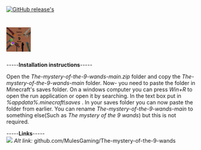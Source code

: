 [![GitHub release's](https://img.shields.io/github/release/MulesGaming/The-mystery-of-the-9-wands?include_prereleases=&sort=semver&color=FF0000)](https://github.com/MulesGaming/The-mystery-of-the-9-wands/releases/)


# ![alt text](https://github.com/MulesGaming/The-mystery-of-the-9-wands/blob/main/icon.png)

-----**Installation instructions**-----  

Open the *The-mystery-of-the-9-wands-main.zip* folder and copy the  *The-mystery-of-the-9-wands-main* folder. Now- you need to paste the folder in Minecraft's saves folder. On a windows computer you can press *Win+R* to open the run application or open it by searching. In the text box put in *%appdata%\.minecraft\saves* . In your saves folder you can now paste the folder from earlier. You can rename *The-mystery-of-the-9-wands-main* to something else(Such as *The mystery of the 9 wands*) but this is not required.  

-----**Links**-----  
<a href='https://github.com/MulesGaming/The-mystery-of-the-9-wands'><img src='https://cryptodefinitions.com/wp-content/uploads/2020/09/GitHub-Logo.png' width="150"></a>
_Alt link:_ github.com/MulesGaming/The-mystery-of-the-9-wands